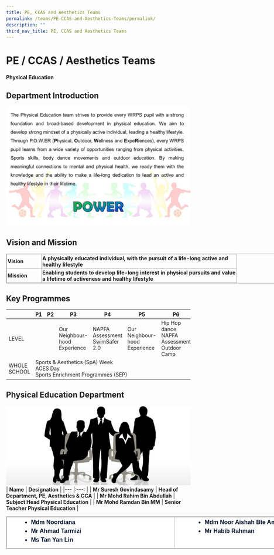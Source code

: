 ```yaml
---
title: PE, CCAS and Aesthetics Teams
permalink: /teams/PE-CCAS-and-Aesthetics-Teams/permalink/
description: ""
third_nav_title: PE, CCAS and Aesthetics Teams
---
```

PE / CCAS / Aesthetics Teams
============================
#### Physical Education

Department Introduction
----------------------
![](/images/PE.jpg)

Vision and Mission
------------------

<table class="iveo_table ives_tab_simple3 ive_eobj_center" style="margin: auto; outline: 0px; padding: 0px; border-collapse: collapse; clear: both; border: 1px solid rgb(170, 170, 170); width: 920px;"><tbody style="margin: 0px; outline: 0px; padding: 0px;"><tr style="margin: 0px; outline: 0px; padding: 0px;"><td width="90" style="margin: 0px; outline: 0px; padding: 2px; text-align: left; border: 1px solid rgb(170, 170, 170);"><strong style="margin: 0px; outline: 0px; padding: 0px;">Vision</strong><br style="margin: 0px; outline: 0px; padding: 0px;"></td><td width="528" style="margin: 0px; outline: 0px; padding: 2px; text-align: left; border: 1px solid rgb(170, 170, 170);"><strong style="margin: 0px; outline: 0px; padding: 0px;">A physically educated individual, with the pursuit of a life-long active and healthy lifestyle</strong><br style="margin: 0px; outline: 0px; padding: 0px;"></td></tr><tr style="margin: 0px; outline: 0px; padding: 0px;"><td width="90" style="margin: 0px; outline: 0px; padding: 2px; text-align: left; border: 1px solid rgb(170, 170, 170);"><strong style="margin: 0px; outline: 0px; padding: 0px;">Mission</strong><br style="margin: 0px; outline: 0px; padding: 0px;"></td><td width="528" style="margin: 0px; outline: 0px; padding: 2px; text-align: left; border: 1px solid rgb(170, 170, 170);"><strong style="margin: 0px; outline: 0px; padding: 0px;">Enabling students to develop life-long interest in physical pursuits and value a lifetime of activeness and healthy lifestyle</strong></td></tr></tbody></table>

Key Programmes
--------------
<table>
<thead>
  <tr>
    <th></th>
    <th>P1</th>
    <th>P2</th>
    <th>P3</th>
    <th>P4</th>
    <th>P5</th>
    <th>P6</th>
  </tr>
</thead>
<tbody>
  <tr>
    <td>LEVEL</td>
    <td colspan="2"></td>
    <td>Our Neighbour-hood Experience<br></td>
    <td>NAPFA Assessment<br>SwimSafer 2.0<br></td>
    <td>Our Neighbour-hood Experience</td>
    <td>Hip Hop dance<br>NAPFA Assessment<br>Outdoor Camp<br></td>
  </tr>
  <tr>
    <td>WHOLE SCHOOL</td>
    <td colspan="6">Sports &amp; Aesthetics (SpA) Week<br>ACES Day<br>Sports Enrichment Programmes (SEP)</td>
  </tr>
</tbody>
</table>

Physical Education Department
-----------------------------
![](/images/staff.jpg)
| **Name** 	| **Designation** 	|
|---	|:---:	|
| **Mr Suresh Govindasamy** 	| **Head of Department, PE, Aesthetics & CCA** 	|
| **Mr Mohd Rahim Bin Abdullah** 	| **Subject Head Physical Education** 	|
| **Mr Mohd Ramdan Bin MM** 	| **Senior Teacher Physical Education** 	|
  

<table class="iveo_table ives_tab_simple3 ive_eobj_center" style="margin: auto; outline: 0px; padding: 0px; border-collapse: collapse; clear: both; border: 1px solid rgb(170, 170, 170); color: rgb(0, 17, 41); font-family: Raleway, sans-serif; font-size: 16px; font-style: normal; font-variant-ligatures: normal; font-variant-caps: normal; font-weight: 400; letter-spacing: normal; orphans: 2; text-align: left; text-transform: none; white-space: normal; widows: 2; word-spacing: 0px; -webkit-text-stroke-width: 0px; background-color: rgb(255, 255, 255); text-decoration-thickness: initial; text-decoration-style: initial; text-decoration-color: initial; width: 920px;"><tbody style="margin: 0px; outline: 0px; padding: 0px;"><tr style="margin: 0px; outline: 0px; padding: 0px;"><td width="500px" style="margin: 0px; outline: 0px; padding: 2px; text-align: center; border: 1px solid rgb(170, 170, 170);"><div style="margin: 0px; outline: 0px; padding: 0px; line-height: 24px !important; color: rgb(0, 17, 41); font-family: Raleway, sans-serif; font-size: 16px; font-weight: 400; text-align: left;"><ul style="margin: 0px 0px 0.5em 1em; outline: 0px; padding: 0px;"><ul style="margin: 0px 0px 0.5em 1em; outline: 0px; padding: 0px;"><ul style="margin: 0px 0px 0.5em 1em; outline: 0px; padding: 0px;"><ul style="margin: 0px 0px 0.5em 1em; outline: 0px; padding: 0px; list-style-type: disc;"><li style="margin: 0px; outline: 0px; padding: 0px;"><b style="margin: 0px; outline: 0px; padding: 0px;">Mdm Noordiana</b></li><li style="margin: 0px; outline: 0px; padding: 0px;"><b style="margin: 0px; outline: 0px; padding: 0px;">Mr Ahmad Tarmizi</b></li><li style="margin: 0px; outline: 0px; padding: 0px;"><b style="margin: 0px; outline: 0px; padding: 0px;">Ms Tan Yan Lin</b></li></ul></ul></ul></ul></div></td><td width="500px" valign="top" style="margin: 0px; outline: 0px; padding: 2px; text-align: center; border: 1px solid rgb(170, 170, 170);"><div style="margin: 0px; outline: 0px; padding: 0px; line-height: 24px !important; color: rgb(0, 17, 41); font-family: Raleway, sans-serif; font-size: 16px; font-weight: 400; text-align: left;"><ul style="margin: 0px 0px 0.5em 1em; outline: 0px; padding: 0px;"><ul style="margin: 0px 0px 0.5em 1em; outline: 0px; padding: 0px;"><ul style="margin: 0px 0px 0.5em 1em; outline: 0px; padding: 0px;"><ul style="margin: 0px 0px 0.5em 1em; outline: 0px; padding: 0px;"><ul style="margin: 0px 0px 0.5em 1em; outline: 0px; padding: 0px; list-style-type: disc;"><li style="margin: 0px; outline: 0px; padding: 0px;"><b style="margin: 0px; outline: 0px; padding: 0px;">Mdm Noor Aishah Bte Amin</b></li><li style="margin: 0px; outline: 0px; padding: 0px;"><b style="margin: 0px; outline: 0px; padding: 0px;">Mr Habib Rahman</b></li></ul></ul></ul></ul></ul></div></td></tr></tbody></table>